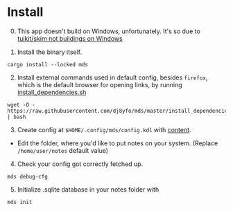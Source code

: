 # Install

0. This app doesn't build on Windows, unfortunately. It's so due to [tuikit/skim not buildings on Windows](https://github.com/lotabout/tuikit/issues/13)

1. Install the binary itself.

```
cargo install --locked mds 
```

2. Install external commands used in default config, besides `firefox`, which is the default browser for opening links, 
by running [install_dependencies.sh](./install_dependencies.sh)
```
wget -O - https://raw.githubusercontent.com/dj8yfo/mds/master/install_dependencies.sh  | bash
```
3. Create config at `$HOME/.config/mds/config.kdl` with [content](./config.kdl).
  - Edit the folder, where you'd like to put notes on your system. (Replace `/home/user/notes` default value)
4. Check your config got correctly fetched up.
  ```
  mds debug-cfg
  ```
5. Initialize .sqlite database in your notes folder with
  ```
  mds init  
  ```
